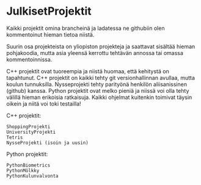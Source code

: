 # JulkisetProjektit

Kaikki projektit omina brancheinä ja ladatessa ne githubiin olen 
kommentoinut hieman tietoa niistä.

Suurin osa projekteista on yliopiston projekteja ja saattavat sisältää 
hieman pohjakoodia, mutta asia yleensä kerrottu tehtävän annossa tai 
omassa kommentoinnissa.




C++ projektit ovat tuoreempia ja niistä huomaa, että kehitystä on 
tapahtunut. C++ projektit on kaikki tehty git versionhallinnan avullaa,
mutta koulun tunnuksilla. Nysseprojekti tehty parityönä henkilön aliisanissinen (github) kanssa.
Python projektit ovat melko pieniä ja niissä voi olla tehty välillä hieman erikoisia ratkaisuja. 
Kaikki ohjelmat kuitenkin toimivat täysin oikein ja niitä voi toki 
testailla!

C++ projektit:

    ShoppingProjekti
    UniversityProjekti
    Tetris
    NysseProjekti (isoin ja uusin)

Python projektit:

    PythonBiometrics
    PythonMölkky
    PythonKulunvalvonta

